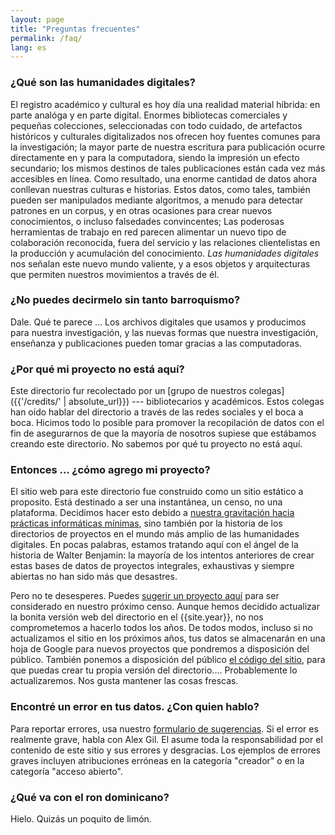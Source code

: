 ```yaml
---
layout: page
title: "Preguntas frecuentes"
permalink: /faq/
lang: es
---
```


### ¿Qué son las humanidades digitales?

El registro académico y cultural es hoy día una realidad material híbrida: en parte analóga y en parte digital. Enormes bibliotecas comerciales y pequeñas colecciones, seleccionadas con todo cuidado, de artefactos históricos y culturales digitalizados nos ofrecen hoy fuentes comunes para la investigación; la mayor parte de nuestra escritura para publicación ocurre directamente en y para la computadora, siendo la impresión un efecto secundario; los mismos destinos de tales publicaciones están cada vez más accesibles en línea. Como resultado, una enorme cantidad de datos ahora conllevan nuestras culturas e historias. Estos datos, como tales, también pueden ser manipulados mediante algoritmos, a menudo para detectar patrones en un corpus, y en otras ocasiones para crear nuevos conocimientos, o incluso falsedades convincentes; Las poderosas herramientas de trabajo en red parecen alimentar un nuevo tipo de colaboración reconocida, fuera del servicio y las relaciones clientelistas en la producción y acumulación del conocimiento. _Las humanidades digitales_ nos señalan este nuevo mundo valiente, y a esos objetos y arquitecturas que permiten nuestros movimientos a través de él.

### ¿No puedes decirmelo sin tanto barroquismo?

Dale. Qué te parece ... Los archivos digitales que usamos y producimos para nuestra investigación, y las nuevas formas que nuestra investigación, enseñanza y publicaciones pueden tomar gracias a las computadoras.

### ¿Por qué mi proyecto no está aquí?

Este directorio fur recolectado por un [grupo de nuestros colegas]({{'/credits/' | absolute_url}}) --- bibliotecarios y académicos. Estos colegas han oído hablar del directorio a través de las redes sociales y el boca a boca. Hicimos todo lo posible para promover la recopilación de datos con el fin de asegurarnos de que la mayoría de nosotros supiese que estábamos creando este directorio. No sabemos por qué tu proyecto no está aquí.

### Entonces ... ¿cómo agrego mi proyecto?

El sitio web para este directorio fue construido como un sitio estático a proposito. Está destinado a ser una instantánea, un censo, no una plataforma. Decidimos hacer esto debido a [nuestra gravitación hacia prácticas informáticas mínimas](https://web.archive.org/web/20200326054116/https://des4div.library.northeastern.edu/design-for-diversity-the-case-of-ed-alex-gil/), sino también por la historia de los directorios de proyectos en el mundo más amplio de las humanidades digitales. En pocas palabras, estamos tratando aquí con el ángel de la historia de Walter Benjamin: la mayoría de los intentos anteriores de crear estas bases de datos de proyectos integrales, exhaustivas y siempre abiertas no han sido más que desastres.

Pero no te desesperes. Puedes <a href="https://forms.gle/Y6zH1M2qHc7oLfv77" target="_blank" role="button">sugerir un proyecto aquí</a> para ser considerado en nuestro próximo censo. Aunque hemos decidido actualizar la bonita versión web del directorio en el {{site.year}}, no nos comprometemos a hacerlo todos los años. De todos modos, incluso si no actualizamos el sitio en los próximos años, tus datos se almacenarán en una hoja de Google para nuevos proyectos que pondremos a disposición del público. También ponemos a disposición del público [el código del sitio](https://github.com/elotroalex/caridischo2024), para que puedas crear tu propia versión del directorio.... Probablemente lo actualizaremos. Nos gusta mantener las cosas frescas.

### Encontré un error en tus datos. ¿Con quien hablo?

Para reportar errores, usa nuestro [formulario de sugerencias](https://forms.gle/7VwQcbgiGiBMqZmv9). Si el error es realmente grave, habla con Alex Gil. El asume toda la responsabilidad por el contenido de este sitio y sus errores y desgracias. Los ejemplos de errores graves incluyen atribuciones erróneas en la categoría "creador" o en la categoría "acceso abierto".

### ¿Qué va con el ron dominicano?

Hielo. Quizás un poquito de limón.

